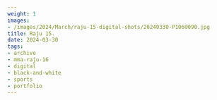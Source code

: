 ```yaml
---
weight: 1
images:
- /images/2024/March/raju-15-digital-shots/20240330-P1060090.jpg
title: Raju 15.
date: 2024-03-30
tags:
- archive
- mma-raju-16
- digital
- black-and-white
- sports
- portfolio
---
```

